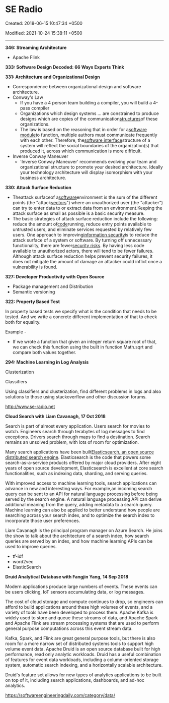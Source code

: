 # SE Radio

Created: 2018-06-15 10:47:34 +0500

Modified: 2021-10-24 15:38:11 +0500

---

**346: Streaming Architecture**
-   Apache Flink



**333: Software Design Decoded: 66 Ways Experts Think**



**331: Architecture and Organizational Design**
-   Correspondence between organizational design and software architecture.
-   Conway's Law
    -   If you have a 4 person team building a compiler, you will build a 4-pass compiler
    -   Organizations which design systems ... are constrained to produce designs which are copies of the communication[structures](https://en.wikipedia.org/wiki/Organizational_structure)of these organizations.
    -   The law is based on the reasoning that in order for a[software module](https://en.wikipedia.org/wiki/Modular_programming)to function, multiple authors must communicate frequently with each other. Therefore, the[software interface](https://en.wikipedia.org/wiki/Software_interface)structure of a system will reflect the social boundaries of the organization(s) that produced it, across which communication is more difficult.
-   Inverse Conway Maneuver
    -   'Inverse Conway Maneuver' recommends evolving your team and organizational structure to promote your desired architecture. Ideally your technology architecture will display isomorphism with your business architecture.



**330: Attack Surface Reduction**
-   Theattack surfaceof a[software](https://en.wikipedia.org/wiki/Software)environment is the sum of the different points (the "attack[vectors](https://en.wikipedia.org/wiki/Vector_(malware))") where an unauthorized user (the "attacker") can try to enter data to or extract data from an environment.Keeping the attack surface as small as possible is a basic security measure.
-   The basic strategies of attack surface reduction include the following: reduce the amount of[code](https://en.wikipedia.org/wiki/Software)running, reduce entry points available to untrusted users, and eliminate services requested by relatively few users. One approach to improving[information security](https://en.wikipedia.org/wiki/Information_security)is to reduce the attack surface of a system or software. By turning off unnecessary functionality, there are fewer[security risks](https://en.wikipedia.org/wiki/Security_risk). By having less code available to unauthorized actors, there will tend to be fewer failures. Although attack surface reduction helps prevent security failures, it does not mitigate the amount of damage an attacker could inflict once a vulnerability is found.



**327: Developer Productivity with Open Source**
-   Package management and Distribution
-   Semantic versioning



**322: Property Based Test**

In property based tests we specify what is the condition that needs to be tested. And we write a concrete different implementation of that to check both for equality.



Example -
-   If we wrote a function that given an integer return square root of that, we can check this function using the built in function Math.sqrt and compare both values together.



**294: Machine Learning in Log Analysis**

Clusterization

Classifiers

Using classifiers and clusterization, find different problems in logs and also solutions to those using stackoverflow and other discussion forums.



<http://www.se-radio.net>



**Cloud Search with Liam Cavanagh, 17 Oct 2018**

Search is part of almost every application. Users search for movies to watch. Engineers search through terabytes of log messages to find exceptions. Drivers search through maps to find a destination. Search remains an unsolved problem, with lots of room for optimization.



Many search applications have been built[Elasticsearch, an open source distributed search engine](https://softwareengineeringdaily.com/2017/04/12/elasticsearch-with-philipp-krenn/). Elasticsearch is the code that powers some search-as-a-service products offered by major cloud providers. After eight years of open source development, Elasticsearch is excellent at core search functionalities, such as indexing data, sharding, and serving queries.



With improved access to machine learning tools, search applications can advance in new and interesting ways. For example,an incoming search query can be sent to an API for natural language processing before being served by the search engine. A natural language processing API can derive additional meaning from the query, adding metadata to a search query. Machine learning can also be applied to better understand how people are searching across your search index, and to optimize the search index to incorporate those user preferences.



Liam Cavanagh is the principal program manager on Azure Search. He joins the show to talk about the architecture of a search index, how search queries are served by an index, and how machine learning APIs can be used to improve queries.
-   tf-idf
-   word2vec
-   ElasticSearch



**Druid Analytical Database with Fangjin Yang, 14 Sep 2018**

Modern applications produce large numbers of events. These events can be users clicking, IoT sensors accumulating data, or log messages.

The cost of cloud storage and compute continues to drop, so engineers can afford to build applications around these high volumes of events, and a variety of tools have been developed to process them. Apache Kafka is widely used to store and queue these streams of data, and Apache Spark and Apache Flink are stream processing systems that are used to perform general purpose computations across this event stream data.

Kafka, Spark, and Flink are great general purpose tools, but there is also room for a more narrow set of distributed systems tools to support high volume event data. Apache Druid is an open source database built for high performance, read only analytic workloads. Druid has a useful combination of features for event data workloads, including a column-oriented storage system, automatic search indexing, and a horizontally scalable architecture.

Druid's feature set allows for new types of analytics applications to be built on top of it, including search applications, dashboards, and ad-hoc analytics.



<https://softwareengineeringdaily.com/category/data/>
